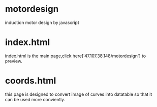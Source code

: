 # motordesign
 induction motor design  by javascript
# index.html
 index.html is the main page,click here['47.107.38.148/motordesign'] to preview.
# coords.html 
 this page is designed to convert image of curves into datatable so that it can be used more conviently.
